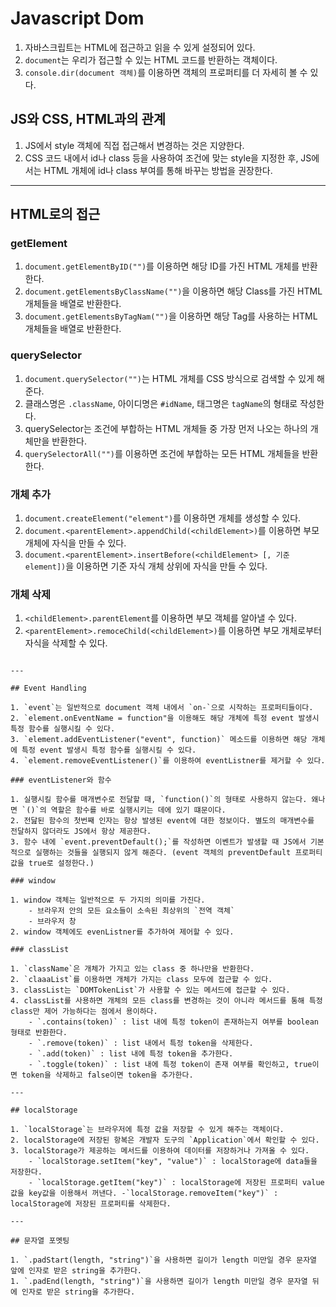 # Javascript Dom

1. 자바스크립트는 HTML에 접근하고 읽을 수 있게 설정되어 있다.
2. `document`는 우리가 접근할 수 있는 HTML 코드를 반환하는 객체이다.
3. `console.dir(document 객체)`를 이용하면 객체의 프로퍼티를 더 자세히 볼 수 있다.

## JS와 CSS, HTML과의 관계

1. JS에서 style 객체에 직접 접근해서 변경하는 것은 지양한다.
2. CSS 코드 내에서 id나 class 등을 사용하여 조건에 맞는 style을 지정한 후, JS에서는 HTML 개체에 id나 class 부여를 통해 바꾸는 방법을 권장한다.

---

## HTML로의 접근

### getElement

1. `document.getElementByID("")`를 이용하면 해당 ID를 가진 HTML 개체를 반환한다.
2. `document.getElementsByClassName("")`을 이용하면 해당 Class를 가진 HTML 개체들을 배열로 반환한다.
3. `document.getElementsByTagNam("")`을 이용하면 해당 Tag를 사용하는 HTML 개체들을 배열로 반환한다.

### querySelector

1. `document.querySelector("")`는 HTML 개체를 CSS 방식으로 검색할 수 있게 해준다.
2. 클래스명은 `.className`, 아이디명은 `#idName`, 태그명은 `tagName`의 형태로 작성한다.
3. querySelector는 조건에 부합하는 HTML 개체들 중 가장 먼저 나오는 하나의 개체만을 반환한다.
4. `querySelectorAll("")`를 이용하면 조건에 부합하는 모든 HTML 개체들을 반환한다.

### 개체 추가

1. `document.createElement("element")`를 이용하면 개체를 생성할 수 있다.
2. `document.<parentElement>.appendChild(<childElement>)`를 이용하면 부모 개체에 자식을 만들 수 있다.
3. `document.<parentElement>.insertBefore(<childElement> [, 기준 element])`을 이용하면 기준 자식 개체 상위에 자식을 만들 수 있다.

### 개체 삭제

1. `<childElement>.parentElement`를 이용하면 부모 객체를 알아낼 수 있다.
2. `<parentElement>.remoceChild(<childElement>)`를 이용하면 부모 개체로부터 자식을 삭제할 수 있다.

```

---

## Event Handling

1. `event`는 일반적으로 document 객체 내에서 `on-`으로 시작하는 프로퍼티들이다.
2. `element.onEventName = function"을 이용해도 해당 개체에 특정 event 발생시 특정 함수를 실행시킬 수 있다.
3. `element.addEventListener("event", function)` 메소드를 이용하면 해당 개체에 특정 event 발생시 특정 함수를 실행시킬 수 있다.
4. `element.removeEventListener()`를 이용하여 eventListner를 제거할 수 있다.

### eventListener와 함수

1. 실행시킬 함수를 매개변수로 전달할 때, `function()`의 형태로 사용하지 않는다. 왜나면 `()`의 역할은 함수를 바로 실행시키는 데에 있기 떄문이다.
2. 전닲된 함수의 첫번째 인자는 항상 발생된 event에 대한 정보이다. 별도의 매개변수를 전달하지 않더라도 JS에서 항상 제공한다.
3. 함수 내에 `event.preventDefault();`를 작성하면 이벤트가 발생할 때 JS에서 기본적으로 실행하는 것들을 실행되지 않게 해준다. (event 객체의 preventDefault 프로퍼티 값을 true로 설정한다.)

### window

1. window 객체는 일반적으로 두 가지의 의미를 가진다.
    - 브라우저 안의 모든 요소들이 소속된 최상위의 `전역 객체`
    - 브라우저 창
2. window 객체에도 evenListner를 추가하여 제어할 수 있다.

### classList

1. `className`은 개체가 가지고 있는 class 중 하나만을 반환한다.
2. `claaaList`를 이용하면 개체가 가지는 class 모두에 접근할 수 있다.
3. classList는 `DOMTokenList`가 사용할 수 있는 메서드에 접근할 수 있다.
4. classList를 사용하면 개체의 모든 class를 변경하는 것이 아니라 메서드를 통해 특정 class만 제어 가능하다는 점에서 용이하다.
    - `.contains(token)` : list 내에 특정 token이 존재하는지 여부를 boolean 형태로 반환한다.
    - `.remove(token)` : list 내에서 특정 token을 삭제한다.
    - `.add(token)` : list 내에 특정 token을 추가한다.
    - `.toggle(token)` : list 내에 특정 token이 존재 여부를 확인하고, true이면 token을 삭제하고 false이면 token을 추가한다.

---

## localStorage

1. `localStorage`는 브라우저에 특정 값을 저장할 수 있게 해주는 객체이다.
2. localStorage에 저장된 항복은 개발자 도구의 `Application`에서 확인할 수 있다.
3. localStorage가 제공하는 메서드를 이용하여 데이터를 저장하거나 가져올 수 있다.
    - `localStorage.setItem("key", "value")` : localStorage에 data들을 저장한다.
    - `localStorage.getItem("key")` : localStorage에 저장된 프로퍼티 value값을 key값을 이용해서 꺼낸다. -`localStorage.removeItem("key")` : localStorage에 저장된 프로퍼티를 삭제한다.

---

## 문자열 포멧팅

1. `.padStart(length, "string")`을 사용하면 길이가 length 미만일 경우 문자열 앞에 인자로 받은 string을 추가한다.
1. `.padEnd(length, "string")`을 사용하면 길이가 length 미만일 경우 문자열 뒤에 인자로 받은 string을 추가한다.
```
